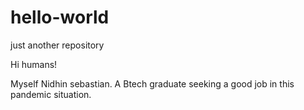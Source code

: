 # hello-world
just another repository

Hi humans!

Myself Nidhin sebastian. A Btech graduate seeking a good job in this pandemic situation.
